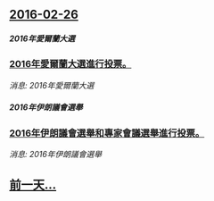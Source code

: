 ## [2016-02-26](/news/2016/02/26/index.md)

##### 2016年愛爾蘭大選
### [2016年愛爾蘭大選進行投票。 ](/news/2016/02/26/2016年愛爾蘭大選進行投票.md)
_消息: 2016年愛爾蘭大選_

##### 2016年伊朗議會選舉
### [2016年伊朗議會選舉和專家會議選舉進行投票。 ](/news/2016/02/26/2016年伊朗議會選舉和專家會議選舉進行投票.md)
_消息: 2016年伊朗議會選舉_

## [前一天...](/news/2016/02/24/index.md)

